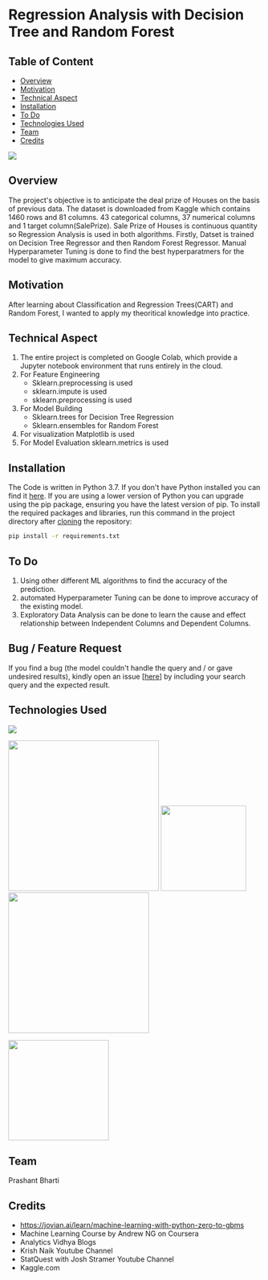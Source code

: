 
# Regression Analysis with Decision Tree and Random Forest

## Table of Content
  * [Overview](#overview)
  * [Motivation](#motivation)
  * [Technical Aspect](#technical-aspect)
  * [Installation](#installation)
  * [To Do](#to-do)
  * [Technologies Used](#technologies-used)
  * [Team](#team)
  * [Credits](#credits)


![](https://www.bankforeclosuressale.com/images/categories/cream-multi-family-homes.jpg)

## Overview
The project's objective is to anticipate the deal prize of Houses on the basis of previous data. The dataset is downloaded from Kaggle which contains 1460 rows and 81 columns. 43 categorical columns, 37 numerical columns and 1 target column(SalePrize). Sale Prize of Houses is continuous quantity so Regression Analysis is used in both algorithms. Firstly, Datset is trained on Decision Tree Regressor and then Random Forest Regressor. Manual Hyperparameter Tuning is done to find the best hyperparatmers for the model to give maximum accuracy. 


## Motivation
 After learning about Classification and Regression Trees(CART) and Random Forest, I wanted to apply my theoritical knowledge into practice. 

## Technical Aspect
1. The entire project is completed on Google Colab, which provide a Jupyter notebook environment that runs entirely in the cloud.
2. For Feature Engineering 
     * Sklearn.preprocessing is used
     * sklearn.impute is used
     * sklearn.preprocessing is used
3. For Model Building
     * Sklearn.trees for Decision Tree Regression
     * Sklearn.ensembles for Random Forest
4. For visualization Matplotlib is used
6. For Model Evaluation sklearn.metrics is used


## Installation
The Code is written in Python 3.7. If you don't have Python installed you can find it [here](https://www.python.org/downloads/). If you are using a lower version of Python you can upgrade using the pip package, ensuring you have the latest version of pip. To install the required packages and libraries, run this command in the project directory after [cloning](https://www.howtogeek.com/451360/how-to-clone-a-github-repository/) the repository:
```bash
pip install -r requirements.txt
```


## To Do
1. Using other different ML algorithms to find the accuracy of the prediction.
2. automated Hyperparameter Tuning can be done to improve accuracy of the existing model.
3. Exploratory Data Analysis can be done to learn the cause and effect relationship between Independent Columns and Dependent Columns.

## Bug / Feature Request
If you find a bug (the model couldn't handle the query and / or gave undesired results), kindly open an issue [<a href = "https://github.com/itspb008/Used-Car-Quality-Detection/issues/new">here</a>] by including your search query and the expected result.


## Technologies Used

![](https://forthebadge.com/images/badges/made-with-python.svg)

[<img target="_blank" src="https://www.software.ac.uk/sites/default/files/images/content/jupyter-main-logo.svg" width=300>](https://jupyter.org/)    [<img target="_blank" src = "https://www.bgp4.com/wp-content/uploads/2019/08/Scikit_learn_logo_small.svg_-840x452.png" width=170>](https://scikit-learn.org/stable/)                     [<img target="_blank" src="https://miro.medium.com/max/3880/1*ddtqWGkJz1TUCg1WM9qKeQ.jpeg" width=280>](https://colab.research.google.com/) 



[<img target="_blank" src="https://blueorange.digital/wp-content/uploads/2019/12/logo_matplotlib.jpg" width=200>](https://matplotlib.org/stable/index.html) 


## Team
Prashant Bharti


## Credits
- https://jovian.ai/learn/machine-learning-with-python-zero-to-gbms
- Machine Learning Course by Andrew NG on Coursera
- Analytics Vidhya Blogs 
- Krish Naik Youtube Channel
- StatQuest with Josh Stramer Youtube Channel
- Kaggle.com

